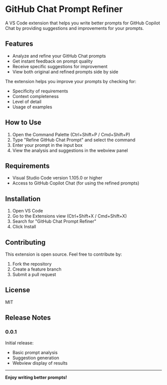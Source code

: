 # GitHub Chat Prompt Refiner

A VS Code extension that helps you write better prompts for GitHub Copilot Chat by providing suggestions and improvements for your prompts.

## Features

- Analyze and refine your GitHub Chat prompts
- Get instant feedback on prompt quality
- Receive specific suggestions for improvement
- View both original and refined prompts side by side

The extension helps you improve your prompts by checking for:
- Specificity of requirements
- Context completeness
- Level of detail
- Usage of examples

## How to Use

1. Open the Command Palette (Ctrl+Shift+P / Cmd+Shift+P)
2. Type "Refine GitHub Chat Prompt" and select the command
3. Enter your prompt in the input box
4. View the analysis and suggestions in the webview panel

## Requirements

- Visual Studio Code version 1.105.0 or higher
- Access to GitHub Copilot Chat (for using the refined prompts)

## Installation

1. Open VS Code
2. Go to the Extensions view (Ctrl+Shift+X / Cmd+Shift+X)
3. Search for "GitHub Chat Prompt Refiner"
4. Click Install

## Contributing

This extension is open source. Feel free to contribute by:
1. Fork the repository
2. Create a feature branch
3. Submit a pull request

## License

MIT

## Release Notes

### 0.0.1

Initial release:
- Basic prompt analysis
- Suggestion generation
- Webview display of results

---

**Enjoy writing better prompts!**
